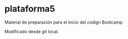 # plataforma5

Material de preparación para el inicio del codign Bootcamp.

Modificado desde git local.